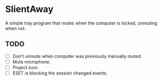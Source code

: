 # SlientAway

A simple tray program that mutes when the computer is locked, unmuting when not. 

## TODO

- [ ] Don't unmute when computer was previously manually muted. 
- [ ] Mute microphone.
- [ ] Project icon.
- [ ] ESET is blocking the session changed events. 